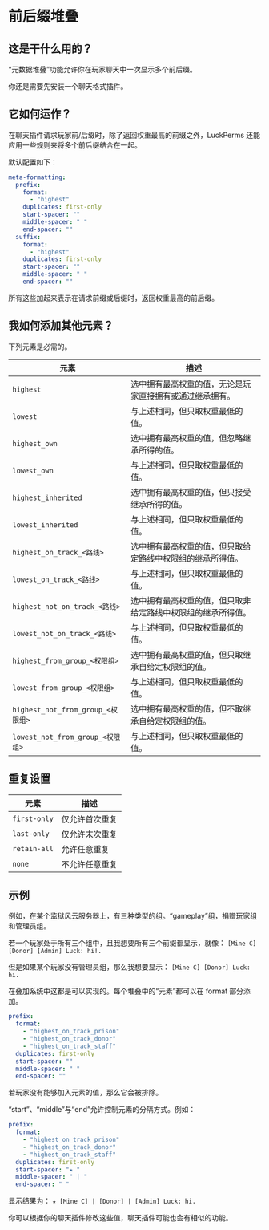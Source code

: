 # 前后缀堆叠

## 这是干什么用的？

“元数据堆叠”功能允许你在玩家聊天中一次显示多个前后缀。

你还是需要先安装一个聊天格式插件。

## 它如何运作？

在聊天插件请求玩家前/后缀时，除了返回权重最高的前缀之外，LuckPerms 还能应用一些规则来将多个前后缀结合在一起。

默认配置如下：
``` YAML
meta-formatting:
  prefix:
    format:
      - "highest"
    duplicates: first-only
    start-spacer: ""
    middle-spacer: " "
    end-spacer: ""
  suffix:
    format:
      - "highest"
    duplicates: first-only
    start-spacer: ""
    middle-spacer: " "
    end-spacer: ""
```

所有这些加起来表示在请求前缀或后缀时，返回权重最高的前后缀。

## 我如何添加其他元素？

下列元素是必需的。

|元素|描述|
|---|---|
|`highest`|选中拥有最高权重的值，无论是玩家直接拥有或通过继承拥有。|
|`lowest`|与上述相同，但只取权重最低的值。|
|`highest_own`|选中拥有最高权重的值，但忽略继承所得的值。|
|`lowest_own`|与上述相同，但只取权重最低的值。|
|`highest_inherited`|选中拥有最高权重的值，但只接受继承所得的值。|
|`lowest_inherited`|与上述相同，但只取权重最低的值。|
|`highest_on_track_<路线>`|选中拥有最高权重的值，但只取给定路线中权限组的继承所得值。|
|`lowest_on_track_<路线>`|与上述相同，但只取权重最低的值。|
|`highest_not_on_track_<路线>`|选中拥有最高权重的值，但只取非给定路线中权限组的继承所得值。|
|`lowest_not_on_track_<路线>`|与上述相同，但只取权重最低的值。|
|`highest_from_group_<权限组>`|选中拥有最高权重的值，但只取继承自给定权限组的值。|
|`lowest_from_group_<权限组>`|与上述相同，但只取权重最低的值。|
|`highest_not_from_group_<权限组>`|选中拥有最高权重的值，但不取继承自给定权限组的值。|
|`lowest_not_from_group_<权限组>`|与上述相同，但只取权重最低的值。|

## 重复设置 

|元素|描述|
|---|---|
|`first-only`|仅允许首次重复|
|`last-only`|仅允许末次重复|
|`retain-all`|允许任意重复|
|`none`|不允许任意重复|

## 示例

例如，在某个监狱风云服务器上，有三种类型的组。“gameplay”组，捐赠玩家组和管理员组。

若一个玩家处于所有三个组中，且我想要所有三个前缀都显示，就像：
`[Mine C] [Donor] [Admin] Luck: hi!.`

但是如果某个玩家没有管理员组，那么我想要显示：
`[Mine C] [Donor] Luck: hi.`

在叠加系统中这都是可以实现的。每个堆叠中的“元素”都可以在 format 部分添加。

``` YAML
prefix:
  format:
    - "highest_on_track_prison"
    - "highest_on_track_donor"
    - "highest_on_track_staff"
  duplicates: first-only
  start-spacer: ""
  middle-spacer: " "
  end-spacer: ""
```

若玩家没有能够加入元素的值，那么它会被排除。

“start”、“middle”与“end”允许控制元素的分隔方式。例如：

``` YAML
prefix:
  format:
    - "highest_on_track_prison"
    - "highest_on_track_donor"
    - "highest_on_track_staff"
  duplicates: first-only
  start-spacer: "★ "
  middle-spacer: " | "
  end-spacer: " "
```
显示结果为：
`★ [Mine C] | [Donor] | [Admin] Luck: hi.`

你可以根据你的聊天插件修改这些值，聊天插件可能也会有相似的功能。
